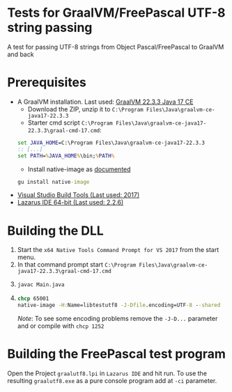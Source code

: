 # Tests for GraalVM/FreePascal UTF-8 string passing
A test for passing UTF-8 strings from Object Pascal/FreePascal to GraalVM and back

# Prerequisites

* A GraalVM installation. Last used: [GraalVM 22.3.3 Java 17 CE](https://github.com/graalvm/graalvm-ce-builds/releases/tag/vm-22.3.3)
  * Download the ZIP, unzip it to `C:\Program Files\Java\graalvm-ce-java17-22.3.3`
  * Starter cmd script `C:\Program Files\Java\graalvm-ce-java17-22.3.3\graal-cmd-17.cmd`:
  ```cmd
  set JAVA_HOME=C:\Program Files\Java\graalvm-ce-java17-22.3.3
  :: [...]
  set PATH=%JAVA_HOME%\bin;%PATH%
  ```
  * Install native-image as [documented](https://www.graalvm.org/22.3/reference-manual/native-image/)
  ```cmd
  gu install native-image
  ```
* [Visual Studio Build Tools (Last used: 2017)](https://my.visualstudio.com/Downloads?q=visual%20studio%20build%20tools%202017&wt.mc_id=o~msft~vscom~older-downloads)
* [Lazarus IDE 64-bit (Last used: 2.2.6)](https://sourceforge.net/projects/lazarus/files/Lazarus%20Windows%2064%20bits/Lazarus%202.2.6/lazarus-2.2.6-fpc-3.2.2-win64.exe/download)

# Building the DLL

1. Start the `x64 Native Tools Command Prompt for VS 2017` from the start menu.
2. In that command prompt start `C:\Program Files\Java\graalvm-ce-java17-22.3.3\graal-cmd-17.cmd`
3. ```cmd
   javac Main.java
   ```
4. ```cmd
   chcp 65001
   native-image -H:Name=libtestutf8 -J-Dfile.encoding=UTF-8 --shared
   ```
   _Note_: To see some encoding problems remove the `-J-D...` parameter and or compile with `chcp 1252`

# Building the FreePascal test program

Open the Project `graalutf8.lpi` in `Lazarus IDE` and hit run.
To use the resulting `graalutf8.exe` as a pure console program add at `-ci` parameter.
